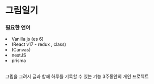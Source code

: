 # 그림일기
<h3>필요한 언어</h3>
<li> Vanilla js (es 6)</li>
<li> (React v17 - redux , class)</li>
<li> (Canvas)</li>
<li> nestJS</li>
<li> prisma</li>
</br>
<p>
  그림을 그려서 글과 함께 하루를 기록할 수 있는 기능
  3주동안의 개인 프로젝트
  </p>
